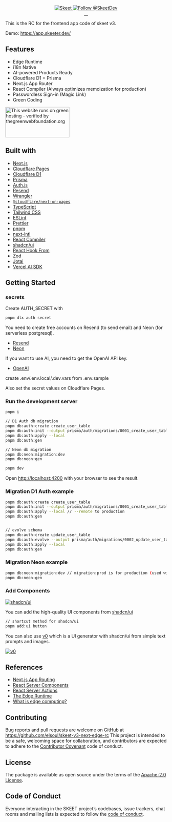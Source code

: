 <p align="center">
  <a href="https://skeet.dev/en/">
    <img src="https://storage.skeet.dev/ogp.jpg" alt="Skeet" />
  </a>

  <a href="https://twitter.com/intent/follow?screen_name=SkeetDev">
    <img src="https://img.shields.io/twitter/follow/SkeetDev.svg?label=Follow%20@SkeetDev" alt="Follow @SkeetDev" />
  </a>
  <br/>
  <a aria-label="npm version" href="https://www.npmjs.com/package/@skeet-framework/cli">
    <img alt="" src="https://badgen.net/npm/v/@skeet-framework/cli">
  </a>
  <a aria-label="Downloads Number" href="https://www.npmjs.com/package/@skeet-framework/cli">
    <img alt="" src="https://badgen.net/npm/dt/@skeet-framework/cli">
  </a>
  <a aria-label="License" href="https://github.com/elsoul/skeet-cli/blob/master/LICENSE.txt">
    <img alt="" src="https://badgen.net/badge/license/Apache/blue">
  </a>
    <a aria-label="Code of Conduct" href="https://github.com/elsoul/skeet-cli/blob/master/CODE_OF_CONDUCT.md">
    <img alt="" src="https://img.shields.io/badge/Contributor%20Covenant-2.1-4baaaa.svg">
  </a>
</p>

This is the RC for the frontend app code of skeet v3.

Demo: https://app.skeeter.dev/

## Features

- Edge Runtime
- i18n Native
- AI-powered Products Ready
- Cloudflare D1 + Prisma
- Next.js App Router
- React Compiler (Always optimizes memoization for production)
- Passwordless Sign-in (Magic Link)
- Green Coding

<a href="https://www.thegreenwebfoundation.org/green-web-check/?url=https://app.skeeter.dev/">
  <img src="https://app.greenweb.org/api/v3/greencheckimage/app.skeeter.dev?nocache=true" alt="This website runs on green hosting - verified by thegreenwebfoundation.org" width="200px" height="95px">
</a>

## Built with

- [Next.js](https://nextjs.org/)
- [Cloudflare Pages](https://pages.cloudflare.com/)
- [Cloudflare D1](https://developers.cloudflare.com/d1/)
- [Prisma](https://www.prisma.io/)
- [Auth.js](https://authjs.dev/)
- [Resend](https://resend.com/docs/introduction)
- [Wrangler](https://developers.cloudflare.com/workers/wrangler/)
- [`@cloudflare/next-on-pages`](https://github.com/cloudflare/next-on-pages)
- [TypeScript](https://www.typescriptlang.org/)
- [Tailwind CSS](https://tailwindcss.com/)
- [ESLint](https://eslint.org/)
- [Prettier](https://prettier.io/)
- [pnpm](https://pnpm.io/)
- [next-intl](https://next-intl-docs.vercel.app/)
- [React Compiler](https://react.dev/learn/react-compiler)
- [shadcn/ui](https://ui.shadcn.com/)
- [React Hook From](https://react-hook-form.com/)
- [Zod](https://zod.dev/)
- [Jotai](https://jotai.org/)
- [Vercel AI SDK](https://sdk.vercel.ai/docs/introduction)

## Getting Started

### secrets

Create AUTH_SECRET with

```bash
pnpm dlx auth secret
```

You need to create free accounts on Resend (to send email) and Neon (for serverless postgresql).

- [Resend](https://resend.com/)
- [Neon](https://neon.tech/)

If you want to use AI, you need to get the OpenAI API key.

- [OpenAI](https://openai.com/index/openai-api/)

create .env/.env.local/.dev.vars from .env.sample

Also set the secret values on Cloudflare Pages.

### Run the development server

```bash
pnpm i

// D1 Auth db migration
pnpm db:auth:create create_user_table
pnpm db:auth:init --output prisma/auth/migrations/0001_create_user_table.sql
pnpm db:auth:apply --local
pnpm db:auth:gen

// Neon db migration
pnpm db:neon:migration:dev
pnpm db:neon:gen

pnpm dev
```

Open [http://localhost:4200](http://localhost:4200) with your browser to see the result.

### Migration D1 Auth example

```bash
pnpm db:auth:create create_user_table
pnpm db:auth:init --output prisma/auth/migrations/0001_create_user_table.sql
pnpm db:auth:apply --local // --remote to production
pnpm db:auth:gen


// evolve schema
pnpm db:auth:create update_user_table
pnpm db:auth:evolve --output prisma/auth/migrations/0002_update_user_table.sql
pnpm db:auth:apply --local
pnpm db:auth:gen
```

### Migration Neon example

```bash
pnpm db:neon:migration:dev // migration:prod is for production (used with .env.build)
pnpm db:neon:gen
```

### Add Components

<a href="https://ui.shadcn.com/">
  <img src="https://pub-f5c1b877dd3a4b63aacd87ee9a480be9.r2.dev/shadcnUI.jpg" alt="shadcn/ui" />
</a>

You can add the high-quality UI components from [shadcn/ui](https://ui.shadcn.com/)

```bash
// shortcut method for shadcn/ui
pnpm add:ui button
```

You can also use [v0](https://v0.dev/) which is a UI generator with shadcn/ui from simple text prompts and images.

<a href="https://v0.dev/">
  <img src="https://pub-f5c1b877dd3a4b63aacd87ee9a480be9.r2.dev/v0.jpg" alt="v0" />
</a>

## References

- [Next.js App Routing](https://nextjs.org/docs/app/building-your-application/routing)
- [React Server Components](https://react.dev/reference/rsc/server-components)
- [React Server Actions](https://react.dev/reference/rsc/server-actions)
- [The Edge Runtime](https://edge-runtime.vercel.app/)
- [What is edge computing?](https://www.cloudflare.com/learning/serverless/glossary/what-is-edge-computing/)

## Contributing

Bug reports and pull requests are welcome on GitHub at https://github.com/elsoul/skeet-v3-next-edge-rc This project is intended to be a safe, welcoming space for collaboration, and contributors are expected to adhere to the [Contributor Covenant](http://contributor-covenant.org) code of conduct.

## License

The package is available as open source under the terms of the [Apache-2.0 License](https://www.apache.org/licenses/LICENSE-2.0).

## Code of Conduct

Everyone interacting in the SKEET project’s codebases, issue trackers, chat rooms and mailing lists is expected to follow the [code of conduct](https://github.com/elsoul/skeet-v3-next-edge-rc/blob/master/CODE_OF_CONDUCT.md).
